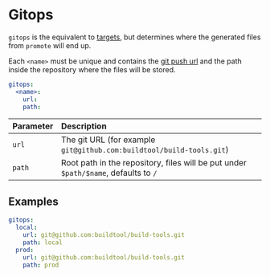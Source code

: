 # Gitops

`gitops` is the equivalent to [targets](./targets.md), but determines where the generated files from
`promote` will end up.

Each `<name>` must be unique and contains the [git push url](https://git-scm.com/docs/git-push) and
the path inside the repository where the files will be stored.

```yaml
gitops:
  <name>:
    url:
    path:
```

| Parameter     |  Description                                           |
| :------ |  :---------------------------------------------------  |
| `url`   | The git URL (for example `git@github.com:buildtool/build-tools.git`) |
| `path`  | Root path in the repository, files will be put under `$path/$name`, defaults to `/`         |

## Examples

````yaml
gitops:
  local:
    url: git@github.com:buildtool/build-tools.git
    path: local
  prod:
    url: git@github.com:buildtool/build-tools.git
    path: prod
````
